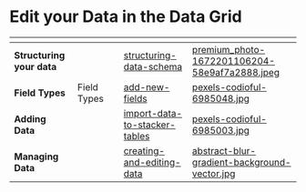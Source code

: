 # Edit your Data in the Data Grid

<table data-card-size="large" data-column-title-hidden data-view="cards" data-full-width="true"><thead><tr><th></th><th data-hidden></th><th data-hidden></th><th data-hidden data-card-target data-type="content-ref"></th><th data-hidden data-card-cover data-type="files"></th></tr></thead><tbody><tr><td><strong>Structuring your data</strong></td><td></td><td></td><td><a href="edit-your-data-in-the-data-grid/structuring-data-schema">structuring-data-schema</a></td><td><a href="https://3670244749-files.gitbook.io/~/files/v0/b/gitbook-x-prod.appspot.com/o/spaces%2F6QaGf7ZvNU2Re8mlQTaJ%2Fuploads%2FxRtOSgtb7ykkk9jFUhbz%2Fpremium_photo-1672201106204-58e9af7a2888.jpeg?alt=media&#x26;token=17c7384c-7a39-4fa3-8598-a74d7c612585">premium_photo-1672201106204-58e9af7a2888.jpeg</a></td></tr><tr><td><strong>Field Types</strong></td><td>Field Types</td><td></td><td><a href="edit-your-data-in-the-data-grid/add-new-fields">add-new-fields</a></td><td><a href="https://3670244749-files.gitbook.io/~/files/v0/b/gitbook-x-prod.appspot.com/o/spaces%2F6QaGf7ZvNU2Re8mlQTaJ%2Fuploads%2F3vbaOvhIC2odqQoauOOb%2Fpexels-codioful-6985048.jpg?alt=media&#x26;token=40b82d7a-b551-403e-86f1-32f151dbb6a0">pexels-codioful-6985048.jpg</a></td></tr><tr><td><strong>Adding Data</strong></td><td></td><td></td><td><a href="import-data-to-stacker-tables">import-data-to-stacker-tables</a></td><td><a href="https://3670244749-files.gitbook.io/~/files/v0/b/gitbook-x-prod.appspot.com/o/spaces%2F6QaGf7ZvNU2Re8mlQTaJ%2Fuploads%2F4zaHQhK4O9GuGzEZwCRD%2Fpexels-codioful-6985003.jpg?alt=media&#x26;token=7271f164-b4ca-4d3b-8e74-c6c7306f9053">pexels-codioful-6985003.jpg</a></td></tr><tr><td><strong>Managing Data</strong></td><td></td><td></td><td><a href="edit-your-data-in-the-data-grid/creating-and-editing-data">creating-and-editing-data</a></td><td><a href="https://3670244749-files.gitbook.io/~/files/v0/b/gitbook-x-prod.appspot.com/o/spaces%2F6QaGf7ZvNU2Re8mlQTaJ%2Fuploads%2FJcvFHRyshHbJN6cNt3D3%2Fabstract-blur-gradient-background-vector.jpg?alt=media&#x26;token=ae40dc84-8044-4779-8f2a-294ede8f8628">abstract-blur-gradient-background-vector.jpg</a></td></tr></tbody></table>
